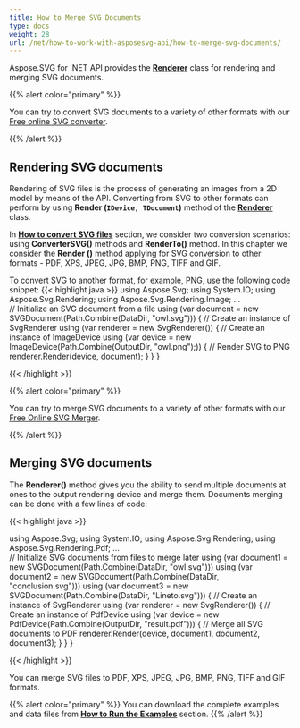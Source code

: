 ```yaml
---
title: How to Merge SVG Documents
type: docs
weight: 28
url: /net/how-to-work-with-asposesvg-api/how-to-merge-svg-documents/
---
```


Aspose.SVG for .NET API provides the  [**Renderer**](https://apireference.aspose.com/svg/net/aspose.svg.rendering/renderer) class for rendering and merging SVG documents.

{{% alert color="primary" %}} 

You can try to convert SVG documents to a variety of other formats with our [Free online SVG converter](https://products.aspose.app/svg/conversion).

{{% /alert %}} 

## **Rendering SVG documents**

Rendering of SVG files is the process of generating an images from a 2D model by means of the API. Converting from SVG to other formats can perform by using  **Render (`IDevice, TDocument`)** method of the [**Renderer**](https://apireference.aspose.com/svg/net/aspose.svg.rendering/renderer) class.

In [**How to convert SVG files**](http://ldocs.aspose.com/svg/net/how-to-work-with-asposesvg-api/converting/) section, we consider two conversion scenarios: using **ConverterSVG()** methods and **RenderTo()** method. In this chapter we consider the **Render ()** method applying for SVG conversion to other formats - PDF, XPS, JPEG, JPG, BMP, PNG, TIFF and GIF.

To convert SVG to another format, for example, PNG, use the following code snippet:
{{< highlight java >}}
using Aspose.Svg;
using System.IO;
using Aspose.Svg.Rendering;
using Aspose.Svg.Rendering.Image;
...   
	// Initialize an SVG document from a file
    using (var document = new SVGDocument(Path.Combine(DataDir, "owl.svg")))
    {
        // Create an instance of SvgRenderer
        using (var renderer = new SvgRenderer())
        {
            // Create an instance of ImageDevice
            using (var device = new ImageDevice(Path.Combine(OutputDir, "owl.png");))
            {
                // Render SVG to PNG
                renderer.Render(device, document);
            }
        }
    }

{{< /highlight >}}

{{% alert color="primary" %}} 

You can try to merge SVG documents to a variety of other formats with our [Free Online SVG Merger](https://products.aspose.app/svg/merger).

{{% /alert %}}

## **Merging SVG documents**

The **Renderer()** method gives you the ability to send multiple documents at ones to the output rendering device and merge them.  Documents merging can be done with a few lines of code:

{{< highlight java >}}

using Aspose.Svg;
using System.IO;
using Aspose.Svg.Rendering;
using Aspose.Svg.Rendering.Pdf;
...   
	// Initialize SVG documents from files to merge later
    using (var document1 = new SVGDocument(Path.Combine(DataDir, "owl.svg")))
    using (var document2 = new SVGDocument(Path.Combine(DataDir, "conclusion.svg")))
    using (var document3 = new SVGDocument(Path.Combine(DataDir, "Lineto.svg")))
    {
        // Create an instance of SvgRenderer
        using (var renderer = new SvgRenderer())
        {
            // Create an instance of PdfDevice
            using (var device = new PdfDevice(Path.Combine(OutputDir, "result.pdf")))
            {
                // Merge all SVG documents to PDF
                renderer.Render(device, document1, document2, document3);
            }
        }
    }

{{< /highlight >}}

You can merge SVG files to PDF, XPS, JPEG, JPG, BMP, PNG, TIFF and GIF formats.

{{% alert color="primary" %}} 
You can download the complete examples and data files from [**Нow to Run the Examples**](http://docs.aspose.com/svg/net/how-to-run-the-examples/) section.
{{% /alert %}} 

